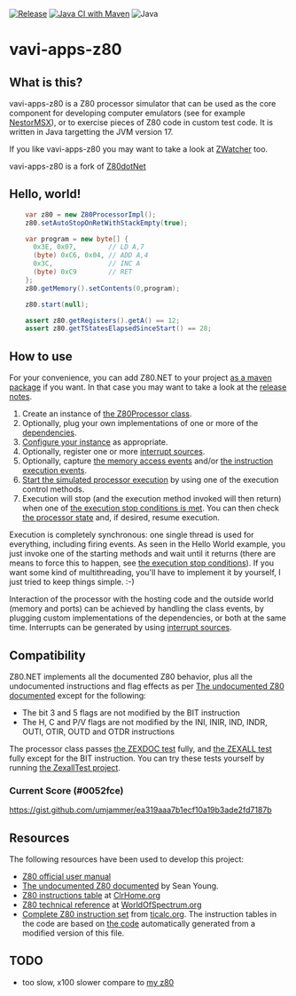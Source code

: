 [![Release](https://jitpack.io/v/umjammer/vavi-apps-z80.svg)](https://jitpack.io/#umjammer/vavi-apps-z80)
[![Java CI with Maven](https://github.com/umjammer/vavi-apps-z80/workflows/Java%20CI%20with%20Maven/badge.svg)](https://github.com/umjammer/vavi-apps-z80/actions)
![Java](https://img.shields.io/badge/Java-17-b07219)

# vavi-apps-z80

## What is this?

vavi-apps-z80 is a Z80 processor simulator that can be used as the core component
for developing computer emulators (see for example [NestorMSX](https://bitbucket.org/konamiman/nestormsx)),
or to exercise pieces of Z80 code in custom test code. It is written in Java targetting the JVM version 17.

If you like vavi-apps-z80 you may want to take a look at [ZWatcher](https://github.com/Konamiman/ZWatcher) too.

vavi-apps-z80 is a fork of [Z80dotNet](https://github.com/Konamiman/Z80dotNet)

## Hello, world!

```java
    var z80 = new Z80ProcessorImpl();
    z80.setAutoStopOnRetWithStackEmpty(true);

    var program = new byte[] {
      0x3E, 0x07,        // LD A,7
      (byte) 0xC6, 0x04, // ADD A,4
      0x3C,              // INC A
      (byte) 0xC9        // RET
    };
    z80.getMemory().setContents(0,program);

    z80.start(null);

    assert z80.getRegisters().getA() == 12;
    assert z80.getTStatesElapsedSinceStart() == 28;
```

## How to use

For your convenience, you can add Z80.NET to your
project [as a maven package](https://jitpack.io/#umjammer/vavi-apps-z80) if you want. In that case you may want to take
a look at the [release notes](docs/ReleaseNotes.txt).

1. Create an instance of [the Z80Processor class](src/main/java/konamiman/z80/Z80ProcessorImpl.cs).
2. Optionally, plug your own implementations of one or more of the [dependencies](docs/Dependencies.md).
3. [Configure your instance](docs/Configuration.md) as appropriate.
4. Optionally, register one or more [interrupt sources](docs/Interrupts.md).
5. Optionally, capture [the memory access events](docs/MemoryAccessFlow.md)
   and/or [the instruction execution events](docs/InstructionExecutionFlow.md).
6. [Start the simulated processor execution](docs/HowExecutionWorks.md) by using one of the execution control methods.
7. Execution will stop (and the execution method invoked will then return) when one
   of [the execution stop conditions is met](docs/StopConditions.md). You can then
   check [the processor state](docs/State.md) and, if desired, resume execution.

Execution is completely synchronous: one single thread is used for everything, including firing events. As seen in the
Hello World example, you just invoke one of the starting methods and wait until it returns (there are means to force
this to happen, see [the execution stop conditions](docs/StopConditions.md)). If you want some kind of multithreading,
you'll have to implement it by yourself, I just tried to keep things simple. :-)

Interaction of the processor with the hosting code and the outside world (memory and ports) can be achieved by handling
the class events, by plugging custom implementations of the dependencies, or both at the same time. Interrupts can be
generated by using [interrupt sources](docs/Interrupts.md).

## Compatibility

Z80.NET implements all the documented Z80 behavior, plus all the undocumented instructions and flag effects as
per [The undocumented Z80 documented](http://www.myquest.nl/z80undocumented/) except for the following:

* The bit 3 and 5 flags are not modified by the BIT instruction
* The H, C and P/V flags are not modified by the INI, INIR, IND, INDR, OUTI, OTIR, OUTD and OTDR instructions

The processor class passes [the ZEXDOC test](https://github.com/KnightOS/z80e/blob/master/gpl/zexdoc.src) fully,
and [the ZEXALL test](https://github.com/KnightOS/z80e/blob/master/gpl/zexall.src) fully except for the BIT instruction.
You can try these tests yourself by running [the ZexallTest project](src/test/java/zexalltest/Program.java).

### Current Score (#0052fce)

 https://gist.github.com/umjammer/ea319aaa7b1ecf10a19b3ade2fd7187b

## Resources

The following resources have been used to develop this project:

* [Z80 official user manual](http://www.zilog.com/manage_directlink.php?filepath=docs/z80/um0080)
* [The undocumented Z80 documented](http://www.myquest.nl/z80undocumented/) by Sean Young.
* [Z80 instructions table](http://clrhome.org/table/) at [ClrHome.org](http://clrhome.org)
* [Z80 technical reference](http://www.worldofspectrum.org/faq/reference/z80reference.htm)
  at [WorldOfSpectrum.org](http://www.worldofspectrum.org)
* [Complete Z80 instruction set](http://www.ticalc.org/archives/files/fileinfo/195/19571.html)
  from [ticalc.org](http://www.ticalc.org). The instruction tables in the code are based on [the code](https://github.com/Konamiman/Z80dotNet/tree/master/Main/Instructions%20Execution/Core)
  automatically generated from a modified version of this file.

## TODO

 * too slow, x100 slower compare to [my z80](https://github.com/umjammer/vavi-apps-emu88/blob/master/src/main/java/vavi/apps/em88/Z80.java)